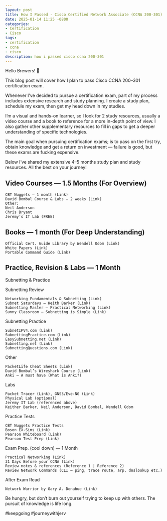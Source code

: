 ```yaml
---
layout: post
title: How I Passed - Cisco Certified Network Associate (CCNA 200-301)
date: 2025-01-14 11:25 -0800
categories:
- Certification
- Cisco
tags:
- certification
- ccna
- cisco
description: how i passed cisco ccna 200-301
---
```

Hello Brewers! :wave:

This blog post will cover how I plan to pass Cisco CCNA 200–301 certification exam.

Whenever I’ve decided to pursue a certification exam, part of my process includes extensive research and study planning. I create a study plan, schedule my exam, then get my head down in my studies.

I’m a visual and hands-on learner, so I look for 2 study resources, usually a video course and a book to reference for a more in-depth point of view. I also gather other supplementary resources to fill in gaps to get a deeper understanding of specific technologies.

The main goal when pursuing certification exams; is to pass on the first try, obtain knowledge and get a return on investment — failure is good, but these exams are fucking expensive.

Below I’ve shared my extensive 4–5 months study plan and study resources. All the best on your journey!

## Video Courses — 1.5 Months (For Overview)

    CBT Nuggets — 1 month (Link)
    David Bombal Course & Labs — 2 weeks (Link)
    Other:
    Neil Anderson
    Chris Bryant
    Jeremy’s IT Lab (FREE)

## Books — 1 month (For Deep Understanding)

    Official Cert. Guide Library by Wendell Odom (Link)
    White Papers (Link)
    Portable Command Guide (Link)

## Practice, Revision & Labs — 1 Month
Subnetting & Practice

Subnetting Review

    Networking Fundamentals & Subnetting (Link)
    Subnet Saturdays — Keith Barker (Link)
    Subnetting Master — Practical Networking (Link)
    Sunny Classroom — Subnetting is Simple (Link)

Subnetting Practice

    SubnetIPV4.com (Link)
    SubnettingPractice.com (Link)
    EasySubnetting.net (Link)
    Subnetting.net (Link)
    SubnettingQuestions.com (Link)

Other

    PacketLife Cheat Sheets (Link)
    David Bombal’s Wireshark Course (Link)
    Anki — A must have (What is Anki?)

Labs

    Packet Tracer (Link), GNS3/Eve-NG (Link)
    Physical Lab (optional)
    Jeremy IT Lab (referenced above)
    Keither Barker, Neil Anderson, David Bombal, Wendell Odom

Practice Tests

    CBT Nuggets Practice Tests
    Boson EX-Sims (Link)
    Pearson Whiteboard (Link)
    Pearson Test Prep (Link)

Exam Prep. (cool down) — 1 Month

    Practical Networking (Link)
    31 Days Before your CCNA (Link)
    Review notes & references (Reference 1 | Reference 2)
    Review Network Commands (CLI — ping, trace route, arp, dnslookup etc.)

After Exam Read

    Network Warrior by Gary A. Donahue (Link)

Be hungry, but don’t burn out yourself trying to keep up with others. The pursuit of knowledge is life long.

#keepgoing #journeywithjerv
